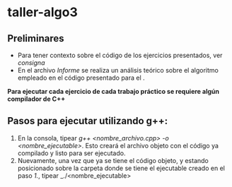 # taller-algo3
## Preliminares
* Para tener contexto sobre el código de los ejercicios presentados, ver _consigna_
* En el archivo _Informe <ejx>_ se realiza un análisis teórico sobre el algoritmo empleado en el código presentado para el _<ejx>_. 

**Para ejecutar cada ejercicio de cada trabajo práctico se requiere algún compilador de C++**

## Pasos para ejecutar utilizando g++:

1. En la consola, tipear _g++ <nombre_archivo.cpp> -o <nombre_ejecutable>_. Esto creará el archivo objeto con el código ya compilado y listo para ser ejecutado. 
2. Nuevamente, una vez que ya se tiene el código objeto, y estando posicionado sobre la carpeta donde se tiene el ejecutable creado en el paso _1._, tipear _./<nombre_ejecutable>
